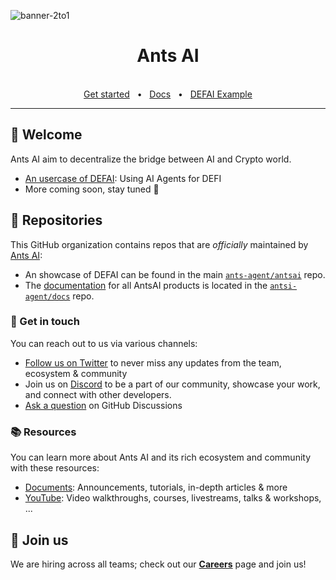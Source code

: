 ![banner-2to1](https://github.com/user-attachments/assets/ea5ac8af-683b-4492-bbf9-cf8a12469bca)


<div align="center">
  <h1>Ants AI</h1>

  <br />
  <a href="https://antsai.io">Get started</a>
  <span>&nbsp;&nbsp;•&nbsp;&nbsp;</span>
  <a href="https://docs.antsai.io">Docs</a>
  <span>&nbsp;&nbsp;•&nbsp;&nbsp;</span>
  <a href="https://antsai.io/">DEFAI Example</a>
  <br />
  <hr />
</div>

## 👋 Welcome

Ants AI aim to decentralize the bridge between AI and Crypto world.

- [An usercase of DEFAI](https://github.com/ants-agent/antsai): Using AI Agents for DEFI
- More coming soon, stay tuned 👀



## 🎁 Repositories

This GitHub organization contains repos that are _officially_ maintained by [Ants AI](https://www.antsai.io):

- An showcase of DEFAI can be found in the main [`ants-agent/antsai`](ants-agent/antsai) repo. 
- The [documentation](https://docs.antsai.io) for all AntsAI products is located in the [`antsi-agent/docs`](https://github.com/ants-agent/docs2) repo.



### 💌 Get in touch

You can reach out to us via various channels:

- [Follow us on Twitter](https://x.com/realantsai) to never miss any updates from the team, ecosystem & community
- Join us on [Discord](https://dub.sh/antsai) to be a part of our community, showcase your work, and connect with other developers. 
- [Ask a question](https://github.com/orgs/ants-agent/discussions) on GitHub Discussions


### 📚 Resources

You can learn more about Ants AI and its rich ecosystem and community with these resources:

- [Documents](https://docs.antsai.io): Announcements, tutorials, in-depth articles & more
- [YouTube](https://www.youtube.com/@AntsAI-n8c): Video walkthroughs, courses, livestreams, talks & workshops, ... 


</details>



## 🤝 Join us

We are hiring across all teams; check out our [**Careers**](https://www.antsai.io/careers) page and join us!

